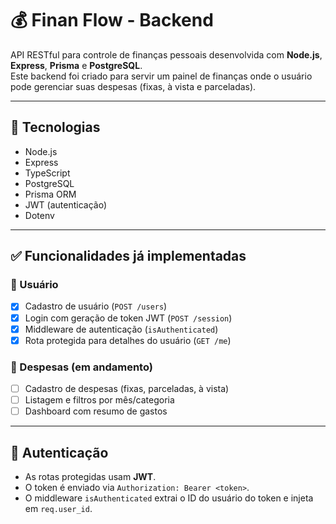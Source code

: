 # 💰 Finan Flow - Backend

API RESTful para controle de finanças pessoais desenvolvida com **Node.js**, **Express**, **Prisma** e **PostgreSQL**.  
Este backend foi criado para servir um painel de finanças onde o usuário pode gerenciar suas despesas (fixas, à vista e parceladas).

---

## 🚀 Tecnologias

- Node.js
- Express
- TypeScript
- PostgreSQL
- Prisma ORM
- JWT (autenticação)
- Dotenv

---

## ✅ Funcionalidades já implementadas

### 👤 Usuário
- [x] Cadastro de usuário (`POST /users`)
- [x] Login com geração de token JWT (`POST /session`)
- [x] Middleware de autenticação (`isAuthenticated`)
- [x] Rota protegida para detalhes do usuário (`GET /me`)

### 💸 Despesas (em andamento)
- [ ] Cadastro de despesas (fixas, parceladas, à vista)
- [ ] Listagem e filtros por mês/categoria
- [ ] Dashboard com resumo de gastos

---

## 🔐 Autenticação

- As rotas protegidas usam **JWT**.
- O token é enviado via `Authorization: Bearer <token>`.
- O middleware `isAuthenticated` extrai o ID do usuário do token e injeta em `req.user_id`.


